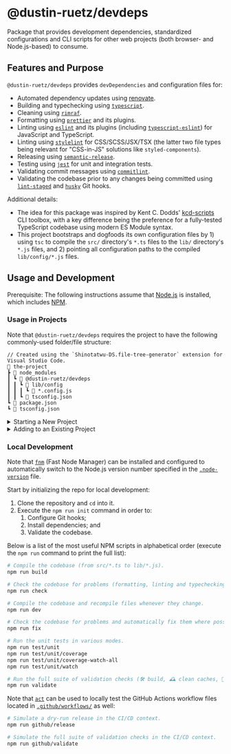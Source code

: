 # @dustin-ruetz/devdeps

Package that provides development dependencies, standardized configurations and CLI scripts for other web projects (both browser- and Node.js-based) to consume.

## Features and Purpose

`@dustin-ruetz/devdeps` provides `devDependencies` and configuration files for:

- Automated dependency updates using [renovate](https://docs.renovatebot.com).
- Building and typechecking using [`typescript`](https://www.typescriptlang.org).
- Cleaning using [`rimraf`](https://github.com/isaacs/rimraf).
- Formatting using [`prettier`](https://prettier.io) and its plugins.
- Linting using [`eslint`](https://eslint.org) and its plugins (including [`typescript-eslint`](https://typescript-eslint.io)) for JavaScript and TypeScript.
- Linting using [`stylelint`](https://stylelint.io) for CSS/SCSS/JSX/TSX (the latter two file types being relevant for "CSS-in-JS" solutions like `styled-components`).
- Releasing using [`semantic-release`](https://semantic-release.gitbook.io/semantic-release).
- Testing using [`jest`](https://jestjs.io) for unit and integration tests.
- Validating commit messages using [`commitlint`](https://commitlint.js.org).
- Validating the codebase prior to any changes being committed using [`lint-staged`](https://github.com/lint-staged/lint-staged) and [`husky`](https://typicode.github.io/husky) Git hooks.

Additional details:

- The idea for this package was inspired by Kent C. Dodds' [kcd-scripts](https://github.com/kentcdodds/kcd-scripts) CLI toolbox, with a key difference being the preference for a fully-tested TypeScript codebase using modern ES Module syntax.
- This project bootstraps and dogfoods its own configuration files by 1) using `tsc` to compile the `src/` directory's `*.ts` files to the `lib/` directory's `*.js` files, and 2) pointing all configuration paths to the compiled `lib/config/*.js` files.

## Usage and Development

Prerequisite: The following instructions assume that [Node.js](https://nodejs.org/en/download) is installed, which includes [NPM](https://www.npmjs.com).

### Usage in Projects

Note that `@dustin-ruetz/devdeps` requires the project to have the following commonly-used folder/file structure:

```text
// Created using the `Shinotatwu-DS.file-tree-generator` extension for Visual Studio Code.
📂 the-project
┣ 📂 node_modules
┃ ┗ 📂 @dustin-ruetz/devdeps
┃ ┃ ┗ 📂 lib/config
┃ ┃ ┃ ┗ 📄 *.config.js
┃ ┃ ┗ 📄 tsconfig.json
┗ 📄 package.json
┗ 📄 tsconfig.json
```

<details>
<summary>Starting a New Project</summary>

**Important:** Replace the `repo-name` placeholder in the commands below with the actual name of the repository.

```sh
# 1. Create and initialize a new Git repository:
mkdir repo-name && cd repo-name && git init

# 2. Use `npx` to execute this package's `init-repo` script to write the initial files
#    needed for web-/Node.js-based projects when creating a new Git repository.
#
#    **Tip:** Pass the `--help` flag to print the documentation for the command's flags.
npx @dustin-ruetz/devdeps init-repo repo-name

# 3. Configure the repo to use the Git hooks files in the written `.githooks/` directory
#    and modify their permissions to make all files executable:
git config core.hooksPath ./.githooks/ && chmod u+x ./.githooks/*

# 4. Install the `@dustin-ruetz/devdeps` version listed in the written `package.json` file:
npm install

# 5. (optional) Automatically fix the formatting for all of the written files:
npm run fix/format

# 6. Note how the key files (`package.json`, `README.md`, `tsconfig.json`, etc.)
#    and folders (`.githooks/`, `.vscode/`) have all been initialized. Open each
#    written file and make updates as needed, then add and commit everything:
git add --all && git commit -m "feat: initial commit"

# 7. Verify that the Git hooks ran automatically and the relevant checks
#    (formatting, linting, testing, etc.) were successful.
```

</details>

<details>
<summary>Adding to an Existing Project</summary>

```sh
# 1. Install the package as a development dependency:
npm install --save-dev --save-exact @dustin-ruetz/devdeps

# 2. Go through the `packageJSON.scripts` and make updates as needed.
```

</details>

### Local Development

Note that [`fnm`](https://github.com/Schniz/fnm) (Fast Node Manager) can be installed and configured to automatically switch to the Node.js version number specified in the [`.node-version`](./.node-version) file.

Start by initializing the repo for local development:

1. Clone the repository and `cd` into it.
1. Execute the `npm run init` command in order to:
   1. Configure Git hooks;
   1. Install dependencies; and
   1. Validate the codebase.

Below is a list of the most useful NPM scripts in alphabetical order (execute the `npm run` command to print the full list):

```sh
# Compile the codebase (from src/*.ts to lib/*.js).
npm run build

# Check the codebase for problems (formatting, linting and typechecking).
npm run check

# Compile the codebase and recompile files whenever they change.
npm run dev

# Check the codebase for problems and automatically fix them where possible (formatting and linting).
npm run fix

# Run the unit tests in various modes.
npm run test/unit
npm run test/unit/coverage
npm run test/unit/coverage-watch-all
npm run test/unit/watch

# Run the full suite of validation checks (🛠️ build, 🕰️ clean caches, 🧐 check, 🧪 test).
npm run validate
```

Note that [`act`](https://nektosact.com) can be used to locally test the GitHub Actions workflow files located in [`.github/workflows/`](.github/workflows/) as well:

```sh
# Simulate a dry-run release in the CI/CD context.
npm run github/release

# Simulate the full suite of validation checks in the CI/CD context.
npm run github/validate
```
